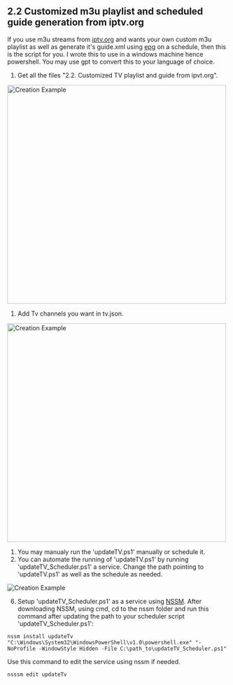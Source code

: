 ## 2.2 Customized m3u playlist and scheduled guide generation from iptv.org
If you use m3u streams from [iptv.org](https://github.com/iptv-org/iptv) and wants your own custom m3u playlist as well as generate it's guide.xml using [epg](https://github.com/iptv-org/epg) on a schedule, then this is the script for you. I wrote this to use in a windows machine hence powershell. You may use gpt to convert this to your language of choice.

1. Get all the files "2.2. Customized TV playlist and guide from ipvt.org".

<img src="https://github.com/reun100e/Handy-Scripts/assets/47780896/44327790-2469-4b6a-aa77-0cd0012eaadd" alt="Creation Example" width="500" height="auto">

1. Add Tv channels you want in tv.json.

<img src="https://github.com/reun100e/Handy-Scripts/assets/47780896/2f53f117-9320-4340-90ec-af83865ef460" alt="Creation Example" width="auto" height="500">

1. You may manualy run the 'updateTV.ps1' manually or schedule it.
2. You can automate the running of 'updateTV.ps1' by running 'updateTV_Scheduler.ps1' a service. Change the path pointing to 'updateTV.ps1' as well as the schedule as needed.

<img src="https://github.com/reun100e/Handy-Scripts/assets/47780896/ab01ffb9-cc1c-4af3-bd56-44360cc246aa" alt="Creation Example" width="auto" height="auto">

6. Setup 'updateTV_Scheduler.ps1' as a service using [NSSM](https://nssm.cc/).
After downloading NSSM, using cmd, cd to the nssm folder and run this command after updating the path to your scheduler script 'updateTV_Scheduler.ps1':
```
nssm install updateTv "C:\Windows\System32\WindowsPowerShell\v1.0\powershell.exe" "-NoProfile -WindowStyle Hidden -File C:\path_to\updateTV_Scheduler.ps1"
```
Use this command to edit the service using nssm if needed.
```
nsssm edit updateTv
```
